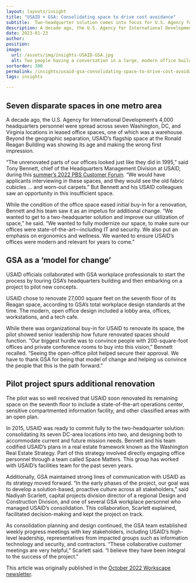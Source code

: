 ```yaml
---
layout: layouts/insight
title: "USAID + GSA: Consolidating space to drive cost avoidance"
subtitle:  Two-headquarter solution comes into focus for U.S. Agency for International Development
description: A decade ago, the U.S. Agency for International Development’s 4,000 headquarters personnel were spread across seven locations. Officials collaborated with GSA workplace professionals on a modern, open office design pilot.
date: 2023-01-23
author:
position:
image: 
  url: /assets/img/insights-USAID-GSA.jpg
  alt: Two people having a conversation in a large, modern office building foyer
sortorder: 300
permalink: /insights/usaid-gsa-consolidating-space-to-drive-cost-avoidance/
tags: insights

---
```



## Seven disparate spaces in one metro area

A decade ago, the U.S. Agency for International Development’s 4,000 headquarters personnel were spread across seven Washington, DC, and Virginia locations in leased office spaces, one of which was a warehouse. Beyond the geographic separation, USAID’s flagship space at the Ronald Reagan Building was showing its age and making the wrong first impression.

“The unrenovated parts of our offices looked just like they did in 1995,” said Tony Bennett, chief of the Headquarters Management Division at USAID, during this <a href="https://www.gsa.gov/about-us/organization/public-buildings-service/office-of-portfolio-mgmt-customer-engagement/office-of-customer-engagement/pbs-customer-forums">summer’s 2022 PBS Customer Forum</a>. “We would have applicants interviewing in these spaces, and they would see the old fabric cubicles … and worn-out carpets.” But Bennett and his USAID colleagues saw an opportunity in this insufficient space.

While the condition of the office space eased initial buy-in for a renovation, Bennett and his team saw it as an impetus for additional change. “We wanted to get to a two-headquarter solution and improve our utilization of space,” he said. “We wanted to fully modernize our space, to make sure our offices were state-of-the-art—including IT and security. We also put an emphasis on ergonomics and wellness. We wanted to ensure USAID’s offices were modern and relevant for years to come.”

## GSA as a ‘model for change’

USAID officials collaborated with GSA workplace professionals to start the process by touring GSA’s headquarters building and then embarking on a project to pilot new concepts.

USAID chose to renovate 27,000 square feet on the seventh floor of its Reagan space, according to GSA’s total workplace design standards at the time. The modern, open office design included a lobby area, offices, workstations, and a tech cafe.

While there was organizational buy-in for USAID to renovate its space, the pilot showed senior leadership how future renovated spaces should function. “Our biggest hurdle was to convince people with 200-square-foot offices and private conference rooms to buy into this vision,” Bennett recalled. “Seeing the open-office pilot helped secure their approval. We have to thank GSA for being that model of change and helping us convince the people that this is the path forward.”

## Pilot project spurs additional renovation

The pilot was so well received that USAID soon renovated its remaining space on the seventh floor to include a state-of-the-art operations center, sensitive compartmented information facility, and other classified areas with an open plan.

In 2015, USAID was ready to commit fully to the two-headquarter solution: consolidating its seven DC-area locations into two, and designing both to accommodate current and future mission needs. Bennett and his team codified USAID’s plans in a real estate framework known as the Washington Real Estate Strategy. Part of this strategy involved directly engaging office personnel through a team called Space Matters. This group has worked with USAID’s facilities team for the past seven years.

Additionally, GSA maintained strong lines of communication with USAID as its strategy moved forward. “In the early phases of the project, our goal was to develop a solution-based, proactive culture across all stakeholders,” said Nadiyah Scarlett, capital projects division director of a regional Design and Construction Division, and one of several GSA workplace personnel who managed USAID’s consolidation. This collaboration, Scarlett explained, facilitated decision-making and kept the project on track.

As consolidation planning and design continued, the GSA team established weekly progress meetings with key stakeholders, including USAID’s high-level leadership, representatives from impacted groups such as information technology and security, and contractors. “These collaborative customer meetings are very helpful,” Scarlett said. “I believe they have been integral to the success of the project.”

This article was originally published in the <a href="https://content.govdelivery.com/accounts/USGSA/bulletins/330e523">October 2022 Workscape newsletter</a>.


